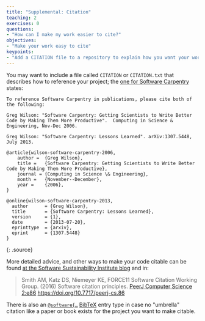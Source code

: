 ```yaml
---
title: "Supplemental: Citation"
teaching: 2
exercises: 0
questions:
- "How can I make my work easier to cite?"
objectives:
- "Make your work easy to cite"
keypoints:
- "Add a CITATION file to a repository to explain how you want your work cited."
---
```


You may want to include a file called `CITATION` or `CITATION.txt`
that describes how to reference your project;
the [one for Software
Carpentry](https://github.com/swcarpentry/website/blob/gh-pages/CITATION)
states:

~~~
To reference Software Carpentry in publications, please cite both of the following:

Greg Wilson: "Software Carpentry: Getting Scientists to Write Better
Code by Making Them More Productive".  Computing in Science &
Engineering, Nov-Dec 2006.

Greg Wilson: "Software Carpentry: Lessons Learned". arXiv:1307.5448,
July 2013.

@article{wilson-software-carpentry-2006,
    author =  {Greg Wilson},
    title =   {Software Carpentry: Getting Scientists to Write Better Code by Making Them More Productive},
    journal = {Computing in Science \& Engineering},
    month =   {November--December},
    year =    {2006},
}

@online{wilson-software-carpentry-2013,
  author      = {Greg Wilson},
  title       = {Software Carpentry: Lessons Learned},
  version     = {1},
  date        = {2013-07-20},
  eprinttype  = {arxiv},
  eprint      = {1307.5448}
}
~~~
{: .source}

More detailed advice, and other ways to make your code citable can be found
[at the Software Sustainability Institute blog](https://www.software.ac.uk/how-cite-and-describe-software) and in:

>  Smith AM, Katz DS, Niemeyer KE, FORCE11 Software Citation Working Group. 
>  (2016) Software citation principles. [PeerJ Computer Science 2:e86](https://peerj.com/articles/cs-86/) https://doi.org/10.7717/peerj-cs.86
 
There is also an [`@software{…`](https://www.google.de/search?q=git+citation+%22%40software%7B%22) 
[BibTeX](https://www.ctan.org/pkg/bibtex) entry type in case
no "umbrella" citation like a paper or book exists for the project you want to
make citable.
